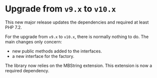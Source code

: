 # Upgrade from `v9.x` to `v10.x`

This new major release updates the dependencies and required at least PHP 7.2.

For the upgrade from `v9.x` to `v10.x`, there is normally nothing to do.
The main changes only concern:

* new public methods added to the interfaces.
* a new interface for the factory.

The library now relies on the MBString extension. This extension is now a required dependency.

